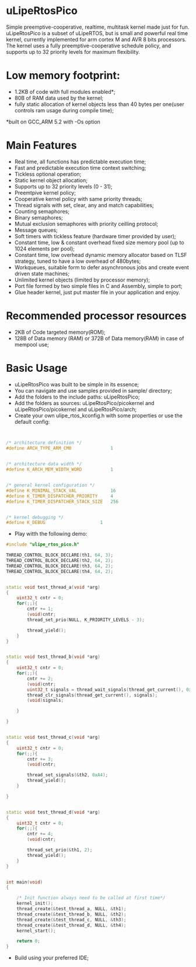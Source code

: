 # uLipeRtosPico
Simple preemptive-cooperative, realtime, multitask kernel made just for fun.
uLipeRtosPico is a subset of uLipeRTOS, but is small and powerful real time kernel, currently implemented for arm cortex M and AVR 8 bits processors.
The kernel uses a fully preemptive-cooperative schedule policy, and supports up to 32 priority levels for maximum flexibility.

# Low memory footprint:
  - 1.2KB of code with full modules enabled*; 
  - 80B of RAM data used by the kernel;	
  - fully static allocation of kernel objects less than 40 bytes per one(user controls ram usage during compile time);

  *built on GCC_ARM 5.2 with -Os option
  
# Main Features

- Real time, all functions has predictable execution time;
- Fast and predictable execution time context switching;
- Tickless optional operation;
- Static kernel object allocation;
- Supports up to 32 priority levels (0 - 31);
- Preemtpive kernel policy;
- Cooperative kernel policy with same priority threads;
- Thread signals with set, clear, any and match capabilities;
- Counting semaphores;
- Binary semaphores;
- Mutual exclusion semaphores with priority ceilling protocol;
- Message queues;
- Soft timers with tickless feature (hardware timer provided by user);
- Constant time, low & constant overhead fixed size memory pool (up to 1024 elements per pool);
- Constant time, low overhead dynamic memory allocator based on TLSF strategy, tuned to have a low overhead of 480bytes;
- Workqueues, suitable form to defer asynchronous jobs and create event driven state machines;
- Unlimited kernel objects (limited by processor memory);
- Port file formed by two simple files in C and Assembly, simple to port;
- Glue header kernel, just put master file in your application and enjoy.

# Recommended processor resources

- 2KB of Code targeted memory(ROM);
- 128B of Data memory (RAM) or 372B of Data memory(RAM) in case of mempool use;


# Basic Usage

- uLipeRtosPico was built to be simple in its essence;
- You can navigate and use samples provided in sample/ directory;
- Add the folders to the include paths: uLipeRtosPico;
- Add the folders as sources: uLipeRtosPico/picokernel and uLipeRtosPico/picokernel and uLipeRtosPico/arch;
- Create your own ulipe_rtos_kconfig.h with some properties or use the default config:

``` cpp


/* architecture definition */
#define ARCH_TYPE_ARM_CM0				1

 
/* architecture data width */
#define K_ARCH_MEM_WIDTH_WORD			1


/* general kernel configuration */
#define K_MINIMAL_STACK_VAL				16
#define K_TIMER_DISPATCHER_PRIORITY		4
#define K_TIMER_DISPATCHER_STACK_SIZE	256


/* kernel debugging */
#define K_DEBUG						1

```

- Play witth the following demo:

``` cpp
#include "ulipe_rtos_pico.h"

THREAD_CONTROL_BLOCK_DECLARE(th1, 64, 3);
THREAD_CONTROL_BLOCK_DECLARE(th2, 64, 2);
THREAD_CONTROL_BLOCK_DECLARE(th3, 64, 2);
THREAD_CONTROL_BLOCK_DECLARE(th4, 64, 2);


static void test_thread_a(void *arg)
{
	uint32_t cntr = 0;
	for(;;){
		cntr += 1;
		(void)cntr;
		thread_set_prio(NULL, K_PRIORITY_LEVELS - 3);

		thread_yield();
	}
}


static void test_thread_b(void *arg)
{
	uint32_t cntr = 0;
	for(;;){
		cntr += 2;
		(void)cntr;
		uint32_t signals = thread_wait_signals(thread_get_current(), 0xA5, k_wait_match_any,NULL);
		thread_clr_signals(thread_get_current(), signals);
		(void)signals;

	}

}


static void test_thread_c(void *arg)
{
	uint32_t cntr = 0;
	for(;;){
		cntr += 3;
		(void)cntr;

		thread_set_signals(&th2, 0xA4);
		thread_yield();
	}

}


static void test_thread_d(void *arg)
{
	uint32_t cntr = 0;
	for(;;){
		cntr += 4;
		(void)cntr;

		thread_set_prio(&th1, 2);
		thread_yield();
	}
}


int main(void)
{

	/* Init function always need to be called at first time*/
	kernel_init();
	thread_create(&test_thread_a, NULL, &th1);
	thread_create(&test_thread_b, NULL, &th2);
	thread_create(&test_thread_c, NULL, &th3);
	thread_create(&test_thread_d, NULL, &th4);
	kernel_start();

	return 0;
}
```

- Build using your preferred IDE;
